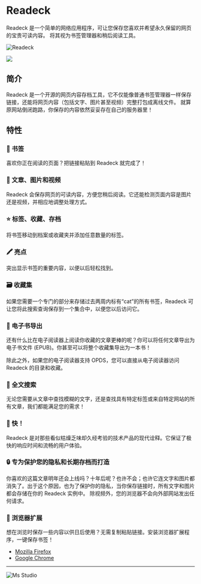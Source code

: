 # Readeck

Readeck 是一个简单的网络应用程序，可让您保存您喜欢并希望永久保留的网页的宝贵可读内容。
将其视为书签管理器和稍后阅读工具。

![Readeck](https://file.lifebus.top/imgs/readeck_cover.png)

![](https://img.shields.io/badge/%E6%96%B0%E7%96%86%E8%90%8C%E6%A3%AE%E8%BD%AF%E4%BB%B6%E5%BC%80%E5%8F%91%E5%B7%A5%E4%BD%9C%E5%AE%A4-%E6%8F%90%E4%BE%9B%E6%8A%80%E6%9C%AF%E6%94%AF%E6%8C%81-blue)

## 简介

Readeck 是一个开源的网页内容存档工具，它不仅能像普通书签管理器一样保存链接，还能将网页内容（包括文字、图片甚至视频）完整打包成离线文件。
就算原网站倒闭跑路，你保存的内容依然妥妥存在自己的服务器里！

## 特性

### 🔖 书签

喜欢你正在阅读的页面？把链接粘贴到 Readeck 就完成了！

### 📸 文章、图片和视频

Readeck 会保存网页的可读内容，方便您稍后阅读。它还能检测页面内容是图片还是视频，并相应地调整处理方式。

### ⭐ 标签、收藏、存档

将书签移动到档案或收藏夹并添加任意数量的标签。

### 🖍️ 亮点

突出显示书签的重要内容，以便以后轻松找到。

### 🗃️ 收藏集

如果您需要一个专门的部分来存储过去两周内标有“cat”的所有书签，Readeck 可让您将此搜索查询保存到一个集合中，以便您以后访问它。

### 📖 电子书导出

还有什么比在电子阅读器上阅读你收藏的文章更棒的呢？你可以将任何文章导出为电子书文件 (EPUB)。你甚至可以将整个收藏集导出为一本书！

除此之外，如果您的电子阅读器支持 OPDS，您可以直接从电子阅读器访问 Readeck 的目录和收藏。

### 🔎 全文搜索

无论您需要从文章中查找模糊的文字，还是查找具有特定标签或来自特定网站的所有文章，我们都能满足您的需求！

### 🚀 快！

Readeck 是对那些看似枯燥乏味却久经考验的技术产品的现代诠释。它保证了极快的响应时间和流畅的用户体验。

### 🔒 专为保护您的隐私和长期存档而打造

你喜欢的这篇文章明年还会上线吗？十年后呢？也许不会；也许它连文字和图片都消失了。出于这个原因，也为了保护你的隐私，当你保存链接时，所有文字和图片都会存储在你的
Readeck 实例中。
除视频外，您的浏览器不会向外部网站发出任何请求。

### 🧩 浏览器扩展

想在浏览时保存一些内容以供日后使用？无需复制粘贴链接。安装浏览器扩展程序，一键保存书签！

+ [Mozilla Firefox](https://addons.mozilla.org/en-US/firefox/addon/readeck/)
+ [Google Chrome](https://chromewebstore.google.com/detail/readeck/jnmcpmfimecibicbojhopfkcbmkafhee)

---

![Ms Studio](https://file.lifebus.top/imgs/ms_blank_001.png)
